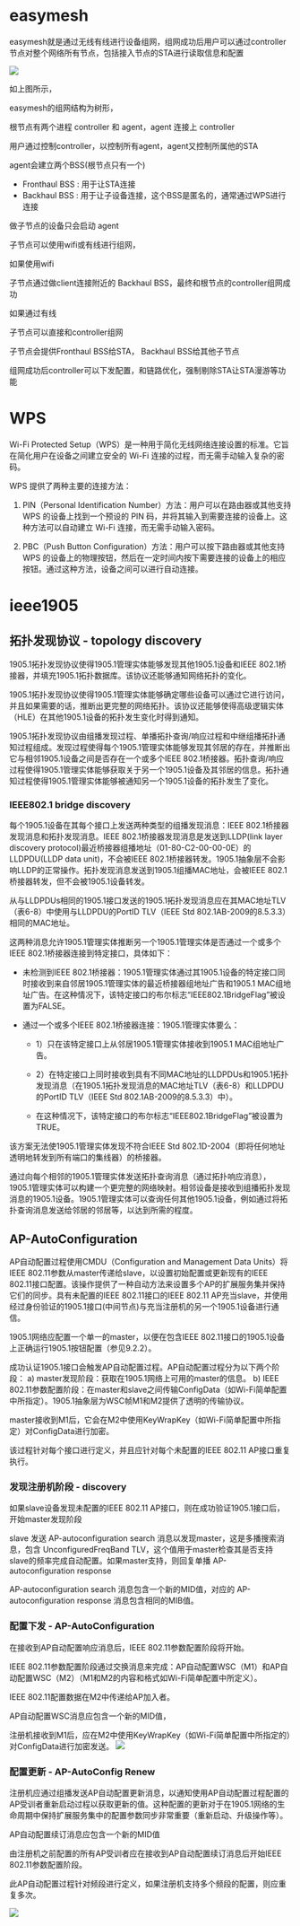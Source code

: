 # easymesh

easymesh就是通过无线有线进行设备组网，组网成功后用户可以通过controller节点对整个网络所有节点，包括接入节点的STA进行读取信息和配置

![](./pic/1.jpg)

如上图所示，

easymesh的组网结构为树形，

根节点有两个进程 controller 和 agent，agent 连接上 controller

用户通过控制controller，以控制所有agent，agent又控制所属他的STA

agent会建立两个BSS(根节点只有一个) 
- Fronthaul BSS : 用于让STA连接
- Backhaul BSS : 用于让子设备连接，这个BSS是匿名的，通常通过WPS进行连接

做子节点的设备只会启动 agent

子节点可以使用wifi或有线进行组网，

如果使用wifi

子节点通过做client连接附近的 Backhaul BSS，最终和根节点的controller组网成功

如果通过有线

子节点可以直接和controller组网

子节点会提供Fronthaul BSS给STA， Backhaul BSS给其他子节点

组网成功后controller可以下发配置，和链路优化，强制剔除STA让STA漫游等功能


# WPS
Wi-Fi Protected Setup（WPS）是一种用于简化无线网络连接设置的标准。它旨在简化用户在设备之间建立安全的 Wi-Fi 连接的过程，而无需手动输入复杂的密码。

WPS 提供了两种主要的连接方法：

1. PIN（Personal Identification Number）方法：用户可以在路由器或其他支持 WPS 的设备上找到一个预设的 PIN 码，并将其输入到需要连接的设备上。这种方法可以自动建立 Wi-Fi 连接，而无需手动输入密码。

2. PBC（Push Button Configuration）方法：用户可以按下路由器或其他支持 WPS 的设备上的物理按钮，然后在一定时间内按下需要连接的设备上的相应按钮。通过这种方法，设备之间可以进行自动连接。


# ieee1905

## 拓扑发现协议 - topology discovery
1905.1拓扑发现协议使得1905.1管理实体能够发现其他1905.1设备和IEEE 802.1桥接器，并填充1905.1拓扑数据库。该协议还能够通知网络拓扑的变化。

1905.1拓扑发现协议使得1905.1管理实体能够确定哪些设备可以通过它进行访问，并且如果需要的话，推断出更完整的网络拓扑。该协议还能够使得高级逻辑实体（HLE）在其他1905.1设备的拓扑发生变化时得到通知。

1905.1拓扑发现协议由组播发现过程、单播拓扑查询/响应过程和中继组播拓扑通知过程组成。发现过程使得每个1905.1管理实体能够发现其邻居的存在，并推断出它与相邻1905.1设备之间是否存在一个或多个IEEE 802.1桥接器。拓扑查询/响应过程使得1905.1管理实体能够获取关于另一个1905.1设备及其邻居的信息。拓扑通知过程使得1905.1管理实体能够被通知另一个1905.1设备的拓扑发生了变化。

### IEEE802.1 bridge discovery

每个1905.1设备在其每个接口上发送两种类型的组播发现消息：IEEE 802.1桥接器发现消息和拓扑发现消息。IEEE 802.1桥接器发现消息是发送到LLDP(link layer discovery protocol)最近桥接器组播地址（01-80-C2-00-00-0E）的LLDPDU(LLDP data unit)，不会被IEEE 802.1桥接器转发。1905.1抽象层不会影响LLDP的正常操作。拓扑发现消息发送到1905.1组播MAC地址，会被IEEE 802.1桥接器转发，但不会被1905.1设备转发。

从与LLDPDUs相同的1905.1接口发送的1905.1拓扑发现消息应在其MAC地址TLV（表6-8）中使用与LLDPDU的PortID TLV（IEEE Std 802.1AB-2009的8.5.3.3）相同的MAC地址。

这两种消息允许1905.1管理实体推断另一个1905.1管理实体是否通过一个或多个IEEE 802.1桥接器连接到特定接口，具体如下：

- 未检测到IEEE 802.1桥接器：1905.1管理实体通过其1905.1设备的特定接口同时接收到来自邻居1905.1管理实体的最近桥接器组地址广告和1905.1 MAC组地址广告。在这种情况下，该特定接口的布尔标志“IEEE802.1BridgeFlag”被设置为FALSE。

- 通过一个或多个IEEE 802.1桥接器连接：1905.1管理实体要么：

  - 1）只在该特定接口上从邻居1905.1管理实体接收到1905.1 MAC组地址广告。

  - 2）在特定接口上同时接收到具有不同MAC地址的LLDPDUs和1905.1拓扑发现消息（在1905.1拓扑发现消息的MAC地址TLV（表6-8）和LLDPDU的PortID TLV（IEEE Std 802.1AB-2009的8.5.3.3）中）。

  - 在这种情况下，该特定接口的布尔标志“IEEE802.1BridgeFlag”被设置为TRUE。

该方案无法使1905.1管理实体发现不符合IEEE Std 802.1D-2004（即将任何地址透明地转发到所有端口的集线器）的桥接器。

通过向每个相邻的1905.1管理实体发送拓扑查询消息（通过拓扑响应消息），1905.1管理实体可以构建一个更完整的网络映射。相邻设备是接收到组播拓扑发现消息的1905.1设备。1905.1管理实体可以查询任何其他1905.1设备，例如通过将拓扑查询消息发送给邻居的邻居等，以达到所需的程度。


## AP-AutoConfiguration
AP自动配置过程使用CMDU（Configuration and Management Data Units）将IEEE 802.11参数从master传递给slave，以设置初始配置或更新现有的IEEE 802.11接口配置。该操作提供了一种自动方法来设置多个AP的扩展服务集并保持它们的同步。具有未配置的IEEE 802.11接口的IEEE 802.11 AP充当slave，并使用经过身份验证的1905.1接口(中间节点)与充当注册机的另一个1905.1设备进行通信。

1905.1网络应配置一个单一的master，以便在包含IEEE 802.11接口的1905.1设备上正确运行1905.1按钮配置（参见9.2.2）。

成功认证1905.1接口会触发AP自动配置过程。AP自动配置过程分为以下两个阶段：
a) master发现阶段：获取在1905.1网络上可用的master的信息。
b) IEEE 802.11参数配置阶段：在master和slave之间传输ConfigData（如Wi-Fi简单配置中所指定）。1905.1抽象层为WSC帧M1和M2提供了透明的传输协议。

master接收到M1后，它会在M2中使用KeyWrapKey（如Wi-Fi简单配置中所指定）对ConfigData进行加密。

该过程针对每个接口进行定义，并且应针对每个未配置的IEEE 802.11 AP接口重复执行。

### 发现注册机阶段 - discovery
如果slave设备发现未配置的IEEE 802.11 AP接口，则在成功验证1905.1接口后，开始master发现阶段

slave 发送  AP-autoconfiguration search 消息以发现master，这是多播搜索消息，包含 UnconfiguredFreqBand TLV，这个值用于master检查其是否支持slave的频率完成自动配置。如果master支持，则回复单播  AP-autoconfiguration response

 AP-autoconfiguration search 消息包含一个新的MID值，对应的 AP-autoconfiguration response 消息包含相同的MIB值。

### 配置下发 - AP-AutoConfiguration
在接收到AP自动配置响应消息后，IEEE 802.11参数配置阶段将开始。

IEEE 802.11参数配置阶段通过交换消息来完成：AP自动配置WSC（M1）和AP自动配置WSC（M2）（M1和M2的内容和格式如Wi-Fi简单配置中所定义）。

IEEE 802.11配置数据在M2中传递给AP加入者。

AP自动配置WSC消息应包含一个新的MID值，

注册机接收到M1后，应在M2中使用KeyWrapKey（如Wi-Fi简单配置中所指定的）对ConfigData进行加密发送。
![](./pic/2.jpg)

### 配置更新 - AP-AutoConfig Renew
注册机应通过组播发送AP自动配置更新消息，以通知使用AP自动配置过程配置的AP受训者重新启动过程以获取更新的值。这种配置的更新对于在1905.1网络的生命周期中保持扩展服务集中的配置参数同步非常重要（重新启动、升级操作等）。

AP自动配置续订消息应包含一个新的MID值

由注册机之前配置的所有AP受训者应在接收到AP自动配置续订消息后开始IEEE 802.11参数配置阶段。

此AP自动配置过程针对频段进行定义，如果注册机支持多个频段的配置，则应重复多次。

![](./pic/3.jpg)


